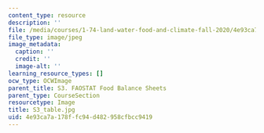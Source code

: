 ```yaml
---
content_type: resource
description: ''
file: /media/courses/1-74-land-water-food-and-climate-fall-2020/4e93ca7a178ffc94d482958cfbcc9419_S3_table.jpg
file_type: image/jpeg
image_metadata:
  caption: ''
  credit: ''
  image-alt: ''
learning_resource_types: []
ocw_type: OCWImage
parent_title: S3. FAOSTAT Food Balance Sheets
parent_type: CourseSection
resourcetype: Image
title: S3_table.jpg
uid: 4e93ca7a-178f-fc94-d482-958cfbcc9419
---
```

